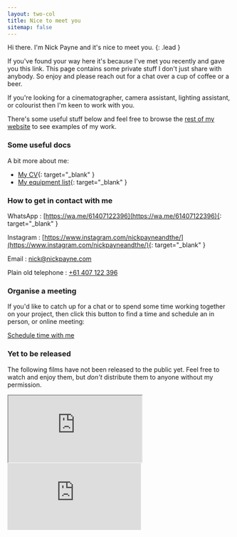```yaml
---
layout: two-col
title: Nice to meet you
sitemap: false
---
```


Hi there. I'm Nick Payne and it's nice to meet you.
{: .lead }

If you've found your way here it's because I've met you recently and gave you this link. This page contains some private stuff I don't just share with anybody. So enjoy and please reach out for a chat over a cup of coffee or a beer.

If you're looking for a cinematographer, camera assistant, lighting assistant, or colourist then I'm keen to work with you.

There's some useful stuff below and feel free to browse the [rest of my website](/) to see examples of my work.

### Some useful docs

A bit more about me:

- [My CV](https://docs.google.com/document/d/1NyPb5wqSE8JerlxA8x-j1cQA-B7BV8EFsJM1PiMa7no/edit?usp=sharing){: target="_blank" }
- [My equipment list](https://docs.google.com/document/d/1ZROWDbxd8U8wGcEHyfjgKvt059cYvvS5dDBJY3q6rn8/edit?usp=sharing){: target="_blank" }

### How to get in contact with me

WhatsApp
: [https://wa.me/61407122396](https://wa.me/61407122396){: target="_blank" }

Instagram
: [https://www.instagram.com/nickpayneandthe/](https://www.instagram.com/nickpayneandthe/){: target="_blank" }

Email
: [nick@nickpayne.com](mailto:nick@nickpayne.com)

Plain old telephone
: [+61 407 122 396](tel:+61407122396)

### Organise a meeting

If you'd like to catch up for a chat or to spend some time working together on your project, then click this button to find a time and schedule an in person, or online meeting: 

<!-- Calendly link widget begin -->
<link href="https://assets.calendly.com/assets/external/widget.css" rel="stylesheet">
<script src="https://assets.calendly.com/assets/external/widget.js" type="text/javascript" async></script>
<p><a class="btn btn-primary" role="button" href="" onclick="Calendly.initPopupWidget({url: 'https://calendly.com/nickpayneandthe'});return false;">Schedule time with me</a></p>
<!-- Calendly link widget end -->

### Yet to be released

The following films have not been released to the public yet. Feel free to watch and enjoy them, but _don't_ distribute them to anyone without my permission.

<div class="embed-responsive embed-responsive-16by9">
  <iframe class="embed-responsive-item" src="https://player.vimeo.com/video/679808891?h=16f9097eee&amp;badge=0&amp;autopause=0&amp;player_id=0&amp;app_id=58479" allow="autoplay; fullscreen; picture-in-picture" allowfullscreen title="&amp;quot;Leaving Town&amp;quot; by Philip Masterson"></iframe>
</div>

<div class="embed-responsive embed-responsive-16by9">
  <iframe class="embed-responsive-item" src="https://www.youtube.com/embed/y4nPrhhXQGo" title="YouTube video player" frameborder="0" allow="accelerometer; autoplay; clipboard-write; encrypted-media; gyroscope; picture-in-picture" allowfullscreen></iframe></div>
